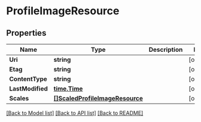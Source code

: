 # ProfileImageResource

## Properties

Name | Type | Description | Notes
------------ | ------------- | ------------- | -------------
**Uri** | **string** |  | [optional] 
**Etag** | **string** |  | [optional] 
**ContentType** | **string** |  | [optional] 
**LastModified** | [**time.Time**](time.Time.md) |  | [optional] 
**Scales** | [**[]ScaledProfileImageResource**](ScaledProfileImageResource.md) |  | [optional] 

[[Back to Model list]](../README.md#documentation-for-models) [[Back to API list]](../README.md#documentation-for-api-endpoints) [[Back to README]](../README.md)


